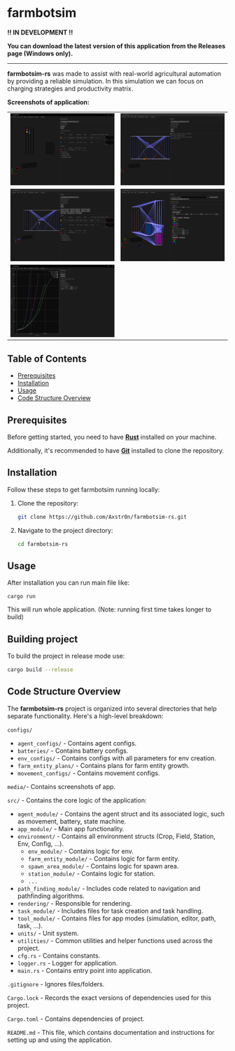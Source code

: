 # farmbotsim

**!! IN DEVELOPMENT !!**

**You can download the latest version of this application from the Releases page (Windows only).**

---

**farmbotsim-rs** was made to assist with real-world agricultural automation by providing a reliable simulation. In this simulation we can focus on charging strategies and productivity matrix.

**Screenshots of application:**
<table>
  <tr>
    <td><img src="media/tool_simulation.png" alt="simulation_tool" ></td>
    <td><img src="media/tool_path.png" alt="path_tool" ></td>
  </tr>
  <tr>
    <td><img src="media/tool_task.png" alt="task_tool" ></td>
    <td><img src="media/tool_editor.png" alt="editor_tool"></td>
  </tr>
  <tr>
    <td><img src="media/tool_battery.png" alt="battery_tool"></td>
    <td></td>
  </tr>
</table>

## Table of Contents
- [Prerequisites](#prerequisites)
- [Installation](#installation)
- [Usage](#usage)
- [Code Structure Overview](#code-structure-overview)

## Prerequisites

Before getting started, you need to have **[Rust](https://www.rust-lang.org/tools/install)** installed on your machine.

Additionally, it's recommended to have **[Git](https://git-scm.com/)** installed to clone the repository.

## Installation

Follow these steps to get farmbotsim running locally:

1. Clone the repository:
   ```bash
   git clone https://github.com/Axstr0n/farmbotsim-rs.git
   ```

2. Navigate to the project directory:
    ```bash
    cd farmbotsim-rs
    ```

## Usage
After installation you can run main file like:
```
cargo run
```
This will run whole application. (Note: running first time takes longer to build)

## Building project
To build the project in release mode use:
```bash
cargo build --release
```

## Code Structure Overview

The **farmbotsim-rs** project is organized into several directories that help separate functionality. Here's a high-level breakdown:


`configs/`
- `agent_configs/` - Contains agent configs.
- `batteries/` - Contains battery configs.
- `env_configs/` - Contains configs with all parameters for env creation.
- `farm_entity_plans/` - Contains plans for farm entity growth.
- `movement_configs/` - Contains movement configs.

`media/`- Contains screenshots of app.

`src/` - Contains the core logic of the application:
- `agent_module/` - Contains the agent struct and its associated logic, such as movement, battery, state machine.
- `app_module/` - Main app functionality.
- `environment/` - Contains all environment structs (Crop, Field, Station, Env, Config, ...).
  - `env_module/` - Contains logic for env.
  - `farm_entity_module/` - Contains logic for farm entity.
  - `spawn_area_module/` - Contains logic for spawn area.
  - `station_module/` - Contains logic for station.
  - `...`
- `path_finding_module/` - Includes code related to navigation and pathfinding algorithms.
- `rendering/` - Responsible for rendering.
- `task_module/` - Includes files for task creation and task handling.
- `tool_module/` - Contains files for app modes (simulation, editor, path, task, ...).
- `units/` - Unit system.
- `utilities/` - Common utilities and helper functions used across the project.
- `cfg.rs` - Contains constants.
- `logger.rs` - Logger for application.
- `main.rs` - Contains entry point into application.

`.gitignore` - Ignores files/folders.

`Cargo.lock` - Records the exact versions of dependencies used for this project.

`Cargo.toml` - Contains dependencies of project.

`README.md` - This file, which contains documentation and instructions for setting up and using the application.

